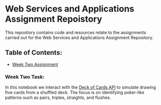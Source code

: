 # **Web Services and Applications Assignment Repoistory**

This repository contains code and resources relate to the assignments carried out for the Web Services and Applications Assignment Repository. 

## **Table of Contents:**
- [Week Two Assignment](assignments/assignment02-carddraw.ipynb)

### **Week Two Task:**
In this notebook we interact with the [Deck of Cards API](https://deckofcardsapi.com/) to simulate drawing five cards from a shuffled deck. The focus is on identifying poker-like patterns such as pairs, triples, straights, and flushes. 